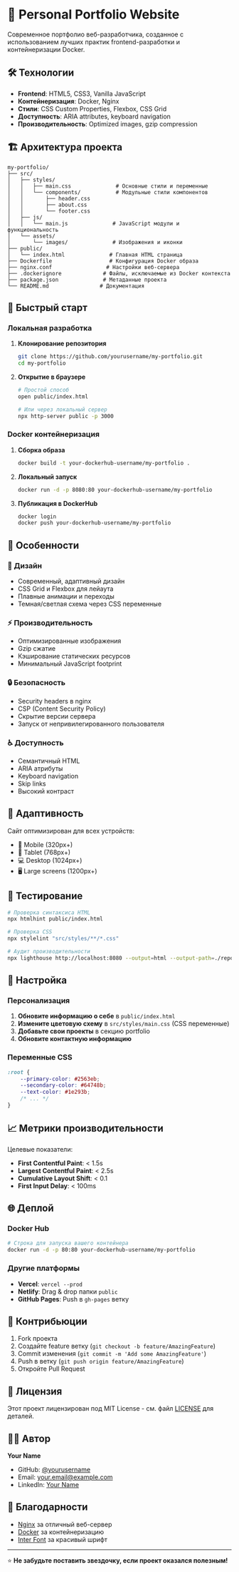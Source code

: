 # 🚀 Personal Portfolio Website

Современное портфолио веб-разработчика, созданное с использованием лучших практик frontend-разработки и контейнеризации Docker.

## 🛠️ Технологии

- **Frontend**: HTML5, CSS3, Vanilla JavaScript
- **Контейнеризация**: Docker, Nginx
- **Стили**: CSS Custom Properties, Flexbox, CSS Grid
- **Доступность**: ARIA attributes, keyboard navigation
- **Производительность**: Optimized images, gzip compression

## 🏗️ Архитектура проекта

```
my-portfolio/
├── src/
│   ├── styles/
│   │   ├── main.css              # Основные стили и переменные
│   │   └── components/           # Модульные стили компонентов
│   │       ├── header.css
│   │       ├── about.css
│   │       └── footer.css
│   ├── js/
│   │   └── main.js              # JavaScript модули и функциональность
│   └── assets/
│       └── images/              # Изображения и иконки
├── public/
│   └── index.html              # Главная HTML страница
├── Dockerfile                  # Конфигурация Docker образа
├── nginx.conf                 # Настройки веб-сервера
├── .dockerignore             # Файлы, исключаемые из Docker контекста
├── package.json              # Метаданные проекта
└── README.md                # Документация
```

## 🚀 Быстрый старт

### Локальная разработка

1. **Клонирование репозитория**
   ```bash
   git clone https://github.com/yourusername/my-portfolio.git
   cd my-portfolio
   ```

2. **Открытие в браузере**
   ```bash
   # Простой способ
   open public/index.html
   
   # Или через локальный сервер
   npx http-server public -p 3000
   ```

### Docker контейнеризация

1. **Сборка образа**
   ```bash
   docker build -t your-dockerhub-username/my-portfolio .
   ```

2. **Локальный запуск**
   ```bash
   docker run -d -p 8080:80 your-dockerhub-username/my-portfolio
   ```

3. **Публикация в DockerHub**
   ```bash
   docker login
   docker push your-dockerhub-username/my-portfolio
   ```

## 🎯 Особенности

### 🎨 Дизайн
- Современный, адаптивный дизайн
- CSS Grid и Flexbox для лейаута
- Плавные анимации и переходы
- Темная/светлая схема через CSS переменные

### ⚡ Производительность
- Оптимизированные изображения
- Gzip сжатие
- Кэширование статических ресурсов
- Минимальный JavaScript footprint

### 🔒 Безопасность
- Security headers в nginx
- CSP (Content Security Policy)
- Скрытие версии сервера
- Запуск от непривилегированного пользователя

### ♿ Доступность
- Семантичный HTML
- ARIA атрибуты
- Keyboard navigation
- Skip links
- Высокий контраст

## 📱 Адаптивность

Сайт оптимизирован для всех устройств:
- 📱 Mobile (320px+)
- 📱 Tablet (768px+)
- 💻 Desktop (1024px+)
- 🖥️ Large screens (1200px+)

## 🧪 Тестирование

```bash
# Проверка синтаксиса HTML
npx htmlhint public/index.html

# Проверка CSS
npx stylelint "src/styles/**/*.css"

# Аудит производительности
npx lighthouse http://localhost:8080 --output=html --output-path=./report.html
```

## 🔧 Настройка

### Персонализация

1. **Обновите информацию о себе** в `public/index.html`
2. **Измените цветовую схему** в `src/styles/main.css` (CSS переменные)
3. **Добавьте свои проекты** в секцию portfolio
4. **Обновите контактную информацию**

### Переменные CSS

```css
:root {
    --primary-color: #2563eb;
    --secondary-color: #64748b;
    --text-color: #1e293b;
    /* ... */
}
```

## 📈 Метрики производительности

Целевые показатели:
- **First Contentful Paint**: < 1.5s
- **Largest Contentful Paint**: < 2.5s
- **Cumulative Layout Shift**: < 0.1
- **First Input Delay**: < 100ms

## 🌐 Деплой

### Docker Hub
```bash
# Строка для запуска вашего контейнера
docker run -d -p 80:80 your-dockerhub-username/my-portfolio
```

### Другие платформы
- **Vercel**: `vercel --prod`
- **Netlify**: Drag & drop папки `public`
- **GitHub Pages**: Push в `gh-pages` ветку

## 🤝 Контрибьюции

1. Fork проекта
2. Создайте feature ветку (`git checkout -b feature/AmazingFeature`)
3. Commit изменения (`git commit -m 'Add some AmazingFeature'`)
4. Push в ветку (`git push origin feature/AmazingFeature`)
5. Откройте Pull Request

## 📄 Лицензия

Этот проект лицензирован под MIT License - см. файл [LICENSE](LICENSE) для деталей.

## 👨‍💻 Автор

**Your Name**
- GitHub: [@yourusername](https://github.com/yourusername)
- Email: your.email@example.com
- LinkedIn: [Your Name](https://linkedin.com/in/yourusername)

## 🙏 Благодарности

- [Nginx](https://nginx.org/) за отличный веб-сервер
- [Docker](https://docker.com/) за контейнеризацию
- [Inter Font](https://rsms.me/inter/) за красивый шрифт

---

⭐ **Не забудьте поставить звездочку, если проект оказался полезным!**